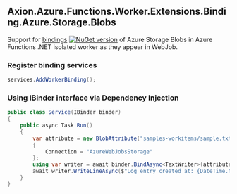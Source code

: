 ﻿## Axion.Azure.Functions.Worker.Extensions.Binding.Azure.Storage.Blobs

Support for [bindings](https://github.com/maksionkin/Axion.Extensions/tree/main/src/Axion.Azure.Functions.Worker.Extensions.Binding) [![NuGet version](https://badge.fury.io/nu/Axion.Azure.Functions.Worker.Extensions.Binding.svg)](https://badge.fury.io/nu/Axion.Azure.Functions.Worker.Extensions.Binding) of Azure Storage Blobs in Azure Functions .NET isolated worker as they appear in WebJob.

### Register binding services
```csharp
services.AddWorkerBinding();
```

### Using IBinder interface via Dependency Injection

```csharp
public class Service(IBinder binder)
{
    public async Task Run()
    {
        var attribute = new BlobAttribute("samples-workitems/sample.txt", FileAccess.Write)
        {
            Connection = "AzureWebJobsStorage"
        };
        using var writer = await binder.BindAsync<TextWriter>(attribute, CancellationToken.None);
        await writer.WriteLineAsync($"Log entry created at: {DateTime.Now}");
    }
}
```
